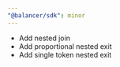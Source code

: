 ```yaml
---
"@balancer/sdk": minor
---
```


- Add nested join
- Add proportional nested exit
- Add single token nested exit
